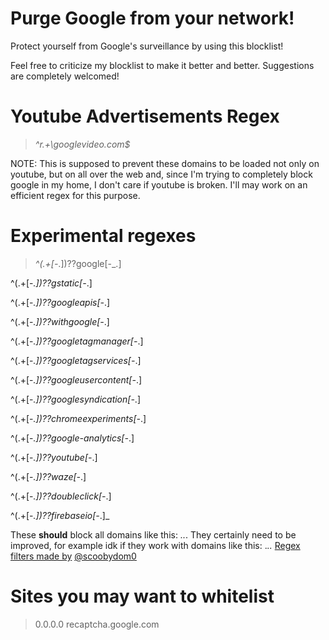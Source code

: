 # Purge Google from your network!

Protect yourself from Google's surveillance by using this blocklist!

Feel free to criticize my blocklist to make it better and better.
Suggestions are completely welcomed!


# Youtube Advertisements Regex
>_^r.+\googlevideo.com$_

NOTE: This is supposed to prevent these domains to be
loaded not only on youtube, but on all over the web and,
since I'm trying to completely block google in my home,
I don't care if youtube is broken.
I'll may work on an efficient regex for this purpose.

# **Experimental** regexes
>_^(.+[-_.])??google[-_.]

^(.+[-_.])??gstatic[-_.]

^(.+[-_.])??googleapis[-_.]

^(.+[-_.])??withgoogle[-_.]

^(.+[-_.])??googletagmanager[-_.]

^(.+[-_.])??googletagservices[-_.]

^(.+[-_.])??googleusercontent[-_.]

^(.+[-_.])??googlesyndication[-_.]

^(.+[-_.])??chromeexperiments[-_.]

^(.+[-_.])??google-analytics[-_.]

^(.+[-_.])??youtube[-_.]

^(.+[-_.])??waze[-_.]

^(.+[-_.])??doubleclick[-_.]

^(.+[-_.])??firebaseio[-_.]_

These **should** block all domains like this: *.<domain>.*.
They certainly need to be improved, for example idk if they work with domains like this: .*.<domain>.* 
  [Regex filters made by](https://github.com/nickspaargaren/pihole-google/issues/7) [@scoobydom0](https://github.com/scoobydom0)
  
# Sites you may want to whitelist
>0.0.0.0 recaptcha.google.com
